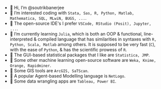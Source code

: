 - 👋 Hi, I’m @soutrikbanerjee
- 👀 I’m interested coding with `Stata, Sas, R, Python, Matlab, Mathematica, SQL, MLwiN, BUGS, ...`.
- 👀 The open-source IDE's I prefer `VSCode, RStudio (Posit), Jupyter, ...`.
- 🌱 I’m currently learning `Julia`, which is both an OOP & functional, line-interpreted & compiled language that has similarities in syntaxes with `R, Python, Scala, Matlab` among others. It is supposed to be very fast (`C`), with the ease of `Python`, & has the scientific prowess of `R`.
- 👀 The GUI-based statistical packages that I like are `Statistica, JMP`.
- 👀 Some other machine learning open-source software are `Weka, Knime, Orange, Rapidminer`.
- 👀 Some GIS tools are `ArcGIS, SaTScan`.
- 👀 A popular Agent-based Modelling language is `NetLogo`.
- 👀 Some data wrangling apps are `Tableau, Power BI`.

<!---
soutrikbanerjee/soutrikbanerjee is a ✨ special ✨ repository because its `README.md` (this file) appears on your GitHub profile.
You can click the Preview link to take a look at your changes.
--->
